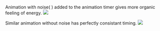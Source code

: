 Animation with noise( ) added to the animation timer gives more organic feeling of energy.
![](http://g.recordit.co/PQa5TfBSiv.gif)

Similar animation without noise has perfectly consistant timing.
![](http://g.recordit.co/kE4Jf0tdPT.gif)